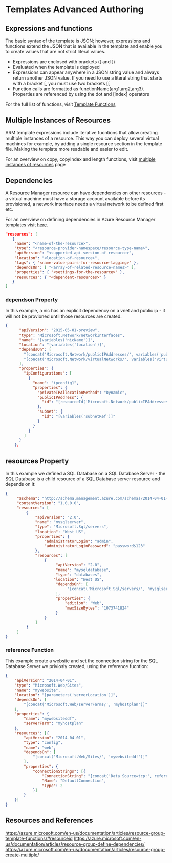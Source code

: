 # Templates Advanced Authoring

## Expressions and functions
The basic syntax of the template is JSON; however, expressions and functions extend the JSON that is available in the template and enable you to create values that are not strict literal values.
* Expressions are enclosed with brackets ([ and ])
* Evaluated when the template is deployed
* Expressions can appear anywhere in a JSON string value and always return another JSON value. If you need to use a literal string that starts with a bracket [, you must use two brackets [[
* Function calls are formatted as functionName(arg1,arg2,arg3). Properties are referenced by using the dot and [index] operators

For the full list of functions, visit [Template Functions](https://azure.microsoft.com/en-us/documentation/articles/resource-group-template-functions/)

## Multiple Instances of Resources
ARM template expressions include iterative fucntions that allow creating multiple instances of a resource. This way you can deploy several virtual machines for example, by adding a single resource section in the template file. Making the template more readable and easier to edit.

For an overview on copy, copyIndex and length functions, visit [multiple instances of resources](https://azure.microsoft.com/en-us/documentation/articles/resource-group-create-multiple/) page

## Dependencies 
A Resource Manager resource can have dependencies on other resources - a virtual machine must have a storage account available before its provisioned, a network interface needs a virtual network to be defined first etc.

For an overview on defining dependencies in Azure Resource Manager templates visit [here](https://azure.microsoft.com/en-us/documentation/articles/resource-group-define-dependencies/).

```json
"resources": [
   {
    "name": "<name-of-the-resource>",
    "type": "<resource-provider-namespace/resource-type-name>",
    "apiVersion": "<supported-api-version-of-resource>",
    "location": "<location-of-resource>",
    "tags": { "<name-value-pairs-for-resource-tagging>" },
    "dependsOn": [ "<array-of-related-resource-names>" ],
    "properties": { "<settings-for-the-resource>" },
    "resources": { "<dependent-resources>" }
   }
]
```
### dependson Property
In this example, a nic has an explicit dependency on a vnet and public ip - it will not be provioned until those resources are created:
```json
{
      "apiVersion": "2015-05-01-preview",
      "type": "Microsoft.Network/networkInterfaces",
      "name": "[variables('nicName')]",
      "location": "[variables('location')]",
      "dependsOn": [
        "[concat('Microsoft.Network/publicIPAddresses/', variables('publicIPAddressName'))]",
        "[concat('Microsoft.Network/virtualNetworks/', variables('virtualNetworkName'))]"
      ],
      "properties": {
        "ipConfigurations": [
          {
            "name": "ipconfig1",
            "properties": {
              "privateIPAllocationMethod": "Dynamic",
              "publicIPAddress": {
                "id": "[resourceId('Microsoft.Network/publicIPAddresses',variables('publicIPAddressName'))]"
              },
              "subnet": {
                "id": "[variables('subnetRef')]"
              }
            }
          }
        ]
      }
    },
```
## resources Property
In this example we defined a SQL Database on a SQL Database Server - the SQL Database is a child resource of a SQL Database server resource and depends on it:
```json
{
     "$schema": "http://schema.management.azure.com/schemas/2014-04-01-preview/deploymentTemplate.json#",
     "contentVersion": "1.0.0.0",
     "resources": [
         {
             "apiVersion": "2.0",
             "name": "mysqlserver",
             "type": "Microsoft.Sql/servers",
             "location": "West US",
             "properties": {
                 "administratorLogin": "admin",
                 "administratorLoginPassword": "password$123"
             },
             "resources": [
                 {
                      "apiVersion": "2.0",
                      "name": "mysqldatabase",
                      "type": "databases",
                     "location": "West US",
                      "dependsOn": [
                           "[concat('Microsoft.Sql/servers/', 'mysqlserver')]"
                      ],
                      "properties": {
                          "edition": "Web",
                          "maxSizeBytes": "1073741824"
                      }
                 }
             ]
         }
     ]
}
```

### reference Function
This example create a website and set the connection string for the SQL Database Server we priviosly created, using the reference fucntion:
```json
{
    "apiVersion": "2014-04-01",
    "type": "Microsoft.Web/Sites",
    "name": "mywebsite",
    "location": "[parameters('serverLocation')]",
    "dependsOn": [
        "[concat('Microsoft.Web/serverFarms/', 'myhostplan')]"
    ],
    "properties": {
        "name": "mywebsiteddf",
        "serverFarm": "myhostplan"
    },
    "resources": [{
        "apiVersion": "2014-04-01",
        "type": "config",
        "name": "web",
        "dependsOn": [
            "[concat('Microsoft.Web/Sites/', 'mywebsiteddf')]"
        ],
        "properties": {
            "connectionStrings": [{
                "ConnectionString": "[concat('Data Source=tcp:', reference(concat('Microsoft.Sql/servers/', variables('serverName'))).fullyQualifiedDomainName, ',1433;Initial Catalog=mytestdatabase;User Id=admin@', variables('serverName'), ';Password=', parameters('adminPassword'), ';')]",
                "Name": "DefaultConnection",
                "Type": 2
            }]
        }
    }]
}
```

## Resources and References
https://azure.microsoft.com/en-us/documentation/articles/resource-group-template-functions/#resourceid
https://azure.microsoft.com/en-us/documentation/articles/resource-group-define-dependencies/
https://azure.microsoft.com/en-us/documentation/articles/resource-group-create-multiple/


